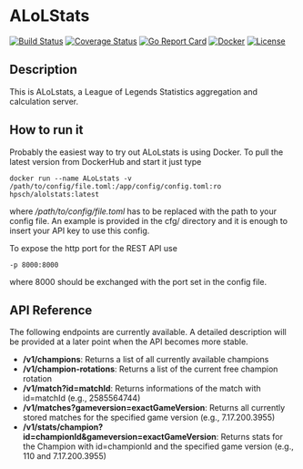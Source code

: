 # ALoLStats

[![Build Status](https://travis-ci.org/torlenor/alolstats.svg?branch=master)](https://travis-ci.org/torlenor/alolstats)
[![Coverage Status](https://coveralls.io/repos/github/torlenor/alolstats/badge.svg?branch=master)](https://coveralls.io/github/torlenor/alolstats?branch=master)
[![Go Report Card](https://goreportcard.com/badge/github.com/torlenor/alolstats)](https://goreportcard.com/report/github.com/torlenor/alolstats)
[![Docker](https://img.shields.io/docker/pulls/hpsch/alolstats.svg)](https://hub.docker.com/r/hpsch/alolstats/)
[![License](https://img.shields.io/badge/license-MIT-blue.svg)](/LICENSE)

## Description

This is ALoLstats, a League of Legends Statistics aggregation and calculation server.

## How to run it

Probably the easiest way to try out ALoLstats is using Docker. To pull the latest version from DockerHub and start it just type

```
docker run --name ALoLstats -v /path/to/config/file.toml:/app/config/config.toml:ro hpsch/alolstats:latest
```

where _/path/to/config/file.toml_ has to be replaced with the path to your config file. An example is provided in the cfg/ directory and it is enough to insert your API key to use this config.

To expose the http port for the REST API use
```
-p 8000:8000
```
where 8000 should be exchanged with the port set in the config file.

## API Reference

The following endpoints are currently available. A detailed description will be provided at a later point when the API becomes more stable.

* **/v1/champions**: Returns a list of all currently available champions
* **/v1/champion-rotations**: Returns a list of the current free champion rotation
* **/v1/match?id=matchId**: Returns informations of the match with id=matchId (e.g., 2585564744)
* **/v1/matches?gameversion=exactGameVersion**: Returns all currently stored matches for the specified game version (e.g., 7.17.200.3955)
* **/v1/stats/champion?id=championId&gameversion=exactGameVersion**: Returns stats for the Champion with id=championId and the specified game version (e.g., 110 and 7.17.200.3955)

